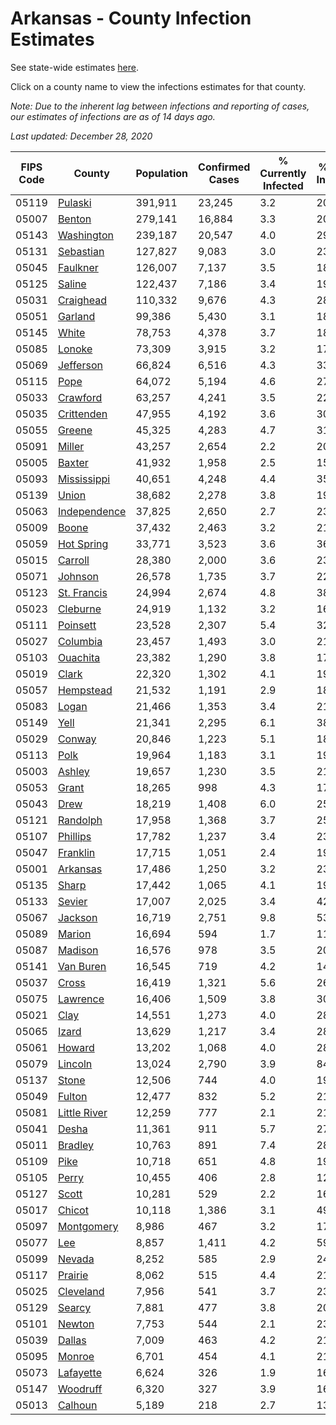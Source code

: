 # Arkansas - County Infection Estimates

See state-wide estimates [here](/infections/us-ar).

Click on a county name to view the infections estimates for that county.

*Note: Due to the inherent lag between infections and reporting of cases, our estimates of infections are as of 14 days ago.*

*Last updated: December 28, 2020*

|   FIPS Code |                       County |   Population |   Confirmed Cases |   % Currently Infected |   % Total Infected |
|-------------|------------------------------|--------------|-------------------|------------------------|--------------------|
|       05119 |           [Pulaski](pulaski) |      391,911 |            23,245 |                    3.2 |               20.2 |
|       05007 |             [Benton](benton) |      279,141 |            16,884 |                    3.3 |               20.6 |
|       05143 |     [Washington](washington) |      239,187 |            20,547 |                    4.0 |               29.5 |
|       05131 |       [Sebastian](sebastian) |      127,827 |             9,083 |                    3.0 |               23.9 |
|       05045 |         [Faulkner](faulkner) |      126,007 |             7,137 |                    3.5 |               18.8 |
|       05125 |             [Saline](saline) |      122,437 |             7,186 |                    3.4 |               19.4 |
|       05031 |       [Craighead](craighead) |      110,332 |             9,676 |                    4.3 |               28.9 |
|       05051 |           [Garland](garland) |       99,386 |             5,430 |                    3.1 |               18.4 |
|       05145 |               [White](white) |       78,753 |             4,378 |                    3.7 |               18.0 |
|       05085 |             [Lonoke](lonoke) |       73,309 |             3,915 |                    3.2 |               17.5 |
|       05069 |       [Jefferson](jefferson) |       66,824 |             6,516 |                    4.3 |               33.5 |
|       05115 |                 [Pope](pope) |       64,072 |             5,194 |                    4.6 |               27.3 |
|       05033 |         [Crawford](crawford) |       63,257 |             4,241 |                    3.5 |               22.1 |
|       05035 |     [Crittenden](crittenden) |       47,955 |             4,192 |                    3.6 |               30.7 |
|       05055 |             [Greene](greene) |       45,325 |             4,283 |                    4.7 |               31.0 |
|       05091 |             [Miller](miller) |       43,257 |             2,654 |                    2.2 |               20.3 |
|       05005 |             [Baxter](baxter) |       41,932 |             1,958 |                    2.5 |               15.0 |
|       05093 |   [Mississippi](mississippi) |       40,651 |             4,248 |                    4.4 |               35.3 |
|       05139 |               [Union](union) |       38,682 |             2,278 |                    3.8 |               19.6 |
|       05063 | [Independence](independence) |       37,825 |             2,650 |                    2.7 |               23.3 |
|       05009 |               [Boone](boone) |       37,432 |             2,463 |                    3.2 |               21.5 |
|       05059 |     [Hot Spring](hot-spring) |       33,771 |             3,523 |                    3.6 |               36.9 |
|       05015 |           [Carroll](carroll) |       28,380 |             2,000 |                    3.6 |               23.5 |
|       05071 |           [Johnson](johnson) |       26,578 |             1,735 |                    3.7 |               22.8 |
|       05123 |   [St. Francis](st.-francis) |       24,994 |             2,674 |                    4.8 |               38.4 |
|       05023 |         [Cleburne](cleburne) |       24,919 |             1,132 |                    3.2 |               16.3 |
|       05111 |         [Poinsett](poinsett) |       23,528 |             2,307 |                    5.4 |               32.2 |
|       05027 |         [Columbia](columbia) |       23,457 |             1,493 |                    3.0 |               21.0 |
|       05103 |         [Ouachita](ouachita) |       23,382 |             1,290 |                    3.8 |               17.9 |
|       05019 |               [Clark](clark) |       22,320 |             1,302 |                    4.1 |               19.6 |
|       05057 |       [Hempstead](hempstead) |       21,532 |             1,191 |                    2.9 |               18.3 |
|       05083 |               [Logan](logan) |       21,466 |             1,353 |                    3.4 |               21.0 |
|       05149 |                 [Yell](yell) |       21,341 |             2,295 |                    6.1 |               38.1 |
|       05029 |             [Conway](conway) |       20,846 |             1,223 |                    5.1 |               18.9 |
|       05113 |                 [Polk](polk) |       19,964 |             1,183 |                    3.1 |               19.5 |
|       05003 |             [Ashley](ashley) |       19,657 |             1,230 |                    3.5 |               21.2 |
|       05053 |               [Grant](grant) |       18,265 |               998 |                    4.3 |               17.6 |
|       05043 |                 [Drew](drew) |       18,219 |             1,408 |                    6.0 |               25.6 |
|       05121 |         [Randolph](randolph) |       17,958 |             1,368 |                    3.7 |               25.3 |
|       05107 |         [Phillips](phillips) |       17,782 |             1,237 |                    3.4 |               23.5 |
|       05047 |         [Franklin](franklin) |       17,715 |             1,051 |                    2.4 |               19.3 |
|       05001 |         [Arkansas](arkansas) |       17,486 |             1,250 |                    3.2 |               23.6 |
|       05135 |               [Sharp](sharp) |       17,442 |             1,065 |                    4.1 |               19.8 |
|       05133 |             [Sevier](sevier) |       17,007 |             2,025 |                    3.4 |               42.9 |
|       05067 |           [Jackson](jackson) |       16,719 |             2,751 |                    9.8 |               53.7 |
|       05089 |             [Marion](marion) |       16,694 |               594 |                    1.7 |               11.5 |
|       05087 |           [Madison](madison) |       16,576 |               978 |                    3.5 |               20.0 |
|       05141 |       [Van Buren](van-buren) |       16,545 |               719 |                    4.2 |               14.9 |
|       05037 |               [Cross](cross) |       16,419 |             1,321 |                    5.6 |               26.6 |
|       05075 |         [Lawrence](lawrence) |       16,406 |             1,509 |                    3.8 |               30.3 |
|       05021 |                 [Clay](clay) |       14,551 |             1,273 |                    4.0 |               28.6 |
|       05065 |               [Izard](izard) |       13,629 |             1,217 |                    3.4 |               28.5 |
|       05061 |             [Howard](howard) |       13,202 |             1,068 |                    4.0 |               28.0 |
|       05079 |           [Lincoln](lincoln) |       13,024 |             2,790 |                    3.9 |               84.7 |
|       05137 |               [Stone](stone) |       12,506 |               744 |                    4.0 |               19.3 |
|       05049 |             [Fulton](fulton) |       12,477 |               832 |                    5.2 |               21.2 |
|       05081 | [Little River](little-river) |       12,259 |               777 |                    2.1 |               21.2 |
|       05041 |               [Desha](desha) |       11,361 |               911 |                    5.7 |               27.1 |
|       05011 |           [Bradley](bradley) |       10,763 |               891 |                    7.4 |               28.1 |
|       05109 |                 [Pike](pike) |       10,718 |               651 |                    4.8 |               19.7 |
|       05105 |               [Perry](perry) |       10,455 |               406 |                    2.8 |               12.6 |
|       05127 |               [Scott](scott) |       10,281 |               529 |                    2.2 |               16.6 |
|       05017 |             [Chicot](chicot) |       10,118 |             1,386 |                    3.1 |               49.5 |
|       05097 |     [Montgomery](montgomery) |        8,986 |               467 |                    3.2 |               17.0 |
|       05077 |                   [Lee](lee) |        8,857 |             1,411 |                    4.2 |               59.0 |
|       05099 |             [Nevada](nevada) |        8,252 |               585 |                    2.9 |               24.1 |
|       05117 |           [Prairie](prairie) |        8,062 |               515 |                    4.4 |               21.1 |
|       05025 |       [Cleveland](cleveland) |        7,956 |               541 |                    3.7 |               23.1 |
|       05129 |             [Searcy](searcy) |        7,881 |               477 |                    3.8 |               20.0 |
|       05101 |             [Newton](newton) |        7,753 |               544 |                    2.1 |               23.5 |
|       05039 |             [Dallas](dallas) |        7,009 |               463 |                    4.2 |               21.9 |
|       05095 |             [Monroe](monroe) |        6,701 |               454 |                    4.1 |               21.8 |
|       05073 |       [Lafayette](lafayette) |        6,624 |               326 |                    1.9 |               16.4 |
|       05147 |         [Woodruff](woodruff) |        6,320 |               327 |                    3.9 |               16.6 |
|       05013 |           [Calhoun](calhoun) |        5,189 |               218 |                    2.7 |               13.5 |
